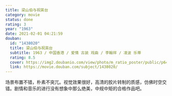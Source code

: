 ```yaml
---
title: 梁山伯与祝英台
category: movie
status: done
rating: 3
year: "1963"
date: 2021-02-01 04:21:59
douban:
  id: "1438020"
  title: 梁山伯与祝英台
  subtitle: 1963 / 中国香港 / 爱情 古装 戏曲 / 李翰祥 / 凌波 乐蒂
  rating: 8.5
  cover: https://img2.doubanio.com/view/photo/m_ratio_poster/public/p643883973.jpg
  link: https://movie.douban.com/subject/1438020/
---
```


场景布置不错，朴素不突兀。视觉效果很好，高清的胶片转制的质感，仿佛时空交错。剧情和音乐的进行没有想象中那么绝美，中规中矩的合格作品吧。